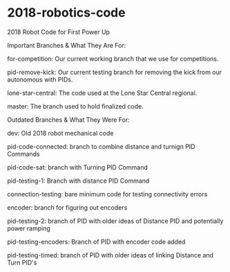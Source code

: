 # 2018-robotics-code
2018 Robot Code for First Power Up


Important Branches & What They Are For:

for-competition: Our current working branch that we use for competitions.

pid-remove-kick: Our current testing branch for removing the kick from our autonomous with PIDs.

lone-star-central: The code used at the Lone Star Central regional.

master: The branch used to hold finalized code.


Outdated Branches & What They Were For:

dev: Old 2018 robot mechanical code

pid-code-connected: branch to combine distance and turnign PID Commands

pid-code-sat: branch with Turning PID Command

pid-testing-1: Branch with distance PID Command

connection-testing: bare minimum code for testing connectivity errors

encoder: branch for figuring out encoders

pid-testing-2: branch of PID with older ideas of Distance PID and potentially power ramping

pid-testing-encoders: Branch of PID with encoder code added

pid-testing-timed: branch of PID with older ideas of linking Distance and Turn PID's 
